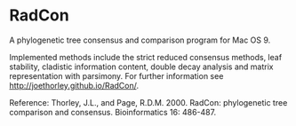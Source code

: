 RadCon
======

A phylogenetic tree consensus and comparison program for Mac OS 9.

Implemented methods include the strict reduced consensus methods, leaf stability, cladistic information content, double decay analysis and matrix representation with parsimony.  For further information see http://joethorley.github.io/RadCon/.

Reference: Thorley, J.L., and Page, R.D.M. 2000. RadCon: phylogenetic tree comparison and consensus. Bioinformatics 16: 486-487.
